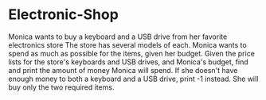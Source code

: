 # Electronic-Shop

 Monica wants to buy a keyboard and a USB drive from her favorite electronics store
 The store has several models of each. Monica wants to spend as much as possible for the
 items, given her budget.
 Given the price lists for the store's keyboards and USB drives, and Monica's budget, 
 find and print the amount of money Monica will spend. If she doesn't have enough money
 to both a keyboard and a USB drive, print -1 instead. She will buy only the two required items.

